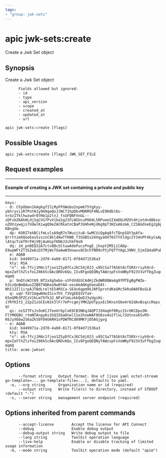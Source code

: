 ```yaml
---
tags:
- "group: jwk-sets"
---
```

# apic jwk-sets:create

Create a Jwk Set object

## Synopsis

Create a Jwk Set object
          
          Fields allowed but ignored:
          - id
          - type
          - api_version
          - scope
          - created_at
          - updated_at
          - url

```
apic jwk-sets:create [flags]
```

## Possible Usages

```
apic jwk-sets:create [flags] JWK_SET_FILE
```

## Request examples

----------------------------------------------------------------------
#### Example of creating a JWK set containing a private and public key
----------------------------------------------------------------------

```
keys:
- d: CFpObmn1kAgkgfIlLMyFPGWobo2npm675YgXyy-ybhryvi1R7PoYA1y9m9geQoJJNC71hpDbvMQRMSF4NLvE9Hdbl6s-nr4zITklhwzwdr07Hb1p2lnJ_fsGFQNFVnGL--zDFvbZKAh0LdjSqCVG7PvV1baSg2IFLWIUcuPHO4L5RPueeSIXmDbLMZOt4hjetdn4B6zoiXfdaNOHrjfe-uZOVzywqjs7UdwlKiwgQ9eZACRkatnCBaPJGHheNjd6g9pT3HZxA6zmA_CZ3AGdneEg2g6pBWS94mMFQrgkFvjnrZHn9jO7FobVMrqaBWufBSPnAR86vSu3Hep-KBngUw
  dp: KORZ7ehBCifmLvlxA9qR7n7Wuzitu8-SwMCUiQgAq8fcTQnpSQY3pAfa-QrrttimXQooEeu5zszsC8kldAwTfKNB_f3SGBSx24Xqya0Xf6STYXldgc2Y34nPF4kyCaAplE06aiB-lAtqcTcmTRrFHjVBjAuHzpfKN6J3chkF9o0
  dq: iH_pnBEQ32A7ctv8BcSCtuwA9ePuczPngE_jhxptZM5jiCADp-E9upWFtZT3SZeAiD37MjWsTUaAwW3Uowus8CDchTN09cPSjFQffYAgL39NV_5jmIQ4aDPuDkPn94av6jzi3vOUzndrz2Xqp6MeOc64XpEQhyhcKAd1uIT1EPc
  e: AQAB
  kid: b449971a-2d70-4a60-8171-8f84d71536a3
  kty: RSA
  "n": s6-7fcj1M4c1fjoo1ZSyDfCxJ6C54jOJ3_u95CSa77AS6t8cTSRXrriyh9rd-mpxZaYlhZlsfoi286k5c8AcQRDv6Qu_IIv8FgoQEQNyTAWzspFsVoWNyF923V3vFfbgZuqdiOxODgAaEyjBWjOZ1yQTdQwT09g3aQSmS2UOsBGOI8mIPlnK_tZ6p4SxIC2kg_K8WeIoA8taT9CNfrOPHgJhG6kgcg5YOlpu9By5AqvZVALNPK4lAThwOfvrDG92MVekDRqGG4hUNaO4JhnV8eJz2cp1Qc3pKSJsDdubRY_mH6bd6FfG6LsAhkEvsmQYIE0T24pcZyti4mRf9-mqmQ
  p: 9nQtcWJt89_NT2xXg5ebo-uYFdVdGSCAdHjZkdWR0QWa4g8fMTEgBgPWZe-h3zzQoBm8AuoZZB6T9QKea9w0YAX-nesAkA0KgUoeaD4t-NhI12Il1irpAJTBdLreltE54M1Ca-SE4s6qpm9kJ8PIprxtdKeGMc5kRu0A0FBsGL8
  q: uqV-TdYImgwN4eISix7hV_f3VgEEQ1VfaV-65oGMh3PZCzV1kLm75fk32_NFaY1mLokbQeDJ3yUgiHi-iYRfKItS_22pZ1zGCEsN1k3lFr7ePrcgmjYMK2pUTpyxEc5Knzn5be4rb2dAvBsqccReps_RUxG2SA7YT7Xk9mqF-qc
  qi: ns5ITFsJs9uKCJTeeUrbplxK9CB3NKqJAQP7JIHaqHf0Ryz1SrUKCDpu3N-FlYMOQ8U_rtmNTAngy6s3SQ15GaOnwlI1e2howNAF0G0zo4o2flxLlSUtnxsKSvM3-K6JyX6bw2S6aZkS0Y04U6RH1xPDWTRCd09MKYjD5AGjgvg
- e: AQAB
  kid: b449971a-2d70-4a60-8171-8f84d71536a3
  kty: RSA
  "n": s6-7fcj1M4c1fjoo1ZSyDfCxJ6C54jOJ3_u95CSa77AS6t8cTSRXrriyh9rd-mpxZaYlhZlsfoi286k5c8AcQRDv6Qu_IIv8FgoQEQNyTAWzspFsVoWNyF923V3vFfbgZuqdiOxODgAaEyjBWjOZ1yQTdQwT09g3aQSmS2UOsBGOI8mIPlnK_tZ6p4SxIC2kg_K8WeIoA8taT9CNfrOPHgJhG6kgcg5YOlpu9By5AqvZVALNPK4lAThwOfvrDG92MVekDRqGG4hUNaO4JhnV8eJz2cp1Qc3pKSJsDdubRY_mH6bd6FfG6LsAhkEvsmQYIE0T24pcZyti4mRf9-mqmQ
title: acme-jwkset
```

## Options

```
      --format string   Output format. One of [json yaml octet-stream go-template=... go-template-file=...], defaults to yaml.
  -o, --org string      Organization name or id (required)
      --output string   Write file(s) to directory, instead of STDOUT (default "-")
  -s, --server string   management server endpoint (required)
```

## Options inherited from parent commands

```
      --accept-license        Accept the license for API Connect
      --debug                 Enable debug output
      --debug-output string   Write debug output to file
      --lang string           Toolkit operation language
      --live-help             Enable or disable tracking of limited usage information
  -m, --mode string           Toolkit operation mode (default "apim")
```
